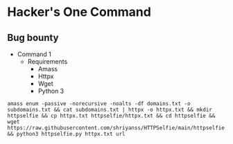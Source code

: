 # Hacker's One Command

## Bug bounty
- Command 1
  - Requirements
    - Amass
    - Httpx
    - Wget
    - Python 3
```
amass enum -passive -norecursive -noalts -df domains.txt -o subdomains.txt && cat subdomains.txt | httpx -o httpx.txt && mkdir httpselfie && cp httpx.txt httpselfie/httpx.txt && cd httpselfie && wget https://raw.githubusercontent.com/shriyanss/HTTPSelfie/main/httpselfie.py && python3 httpselfie.py httpx.txt url
```
